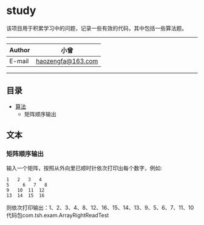 study
===========================
该项目用于积累学习中的问题，记录一些有效的代码，其中包括一些算法题。 

****
|Author|小曾|
|---|---
|E-mail|haozengfa@163.com

****
## 目录
* [算法](#算法)
    * 矩阵顺序输出

文本
------
### 矩阵顺序输出
输入一个矩阵，按照从外向里已顺时针依次打印出每个数字，例如:

    1   2   3   4
    5	  6   7   8
    9   10  11  12
    13  14  15  16
    
则依次打印输出：1、2、3、4、8、12、16、15、14、13、9、5、6、7、11、10
代码包com.tsh.exam.ArrayRightReadTest

